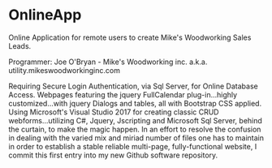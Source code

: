 # OnlineApp
Online Application for remote users to create Mike's Woodworking Sales Leads.

Programmer: Joe O'Bryan - Mike's Woodworking inc. a.k.a. utility.mikeswoodworkinginc.com

Requiring Secure Login Authentication, via Sql Server, for Online Database Access.
Webpages featuring the jquery FullCalendar plug-in...highly customized...with jquery Dialogs and tables, all with Bootstrap CSS applied. Using Microsoft's Visual Studio 2017 for creating classic CRUD webforms...utilizing C#, Jquery, Jscripting and Microsoft Sql Server, behind the curtain, to make the magic happen.
In an effort to resolve the confusion in dealing with the varied mix and miriad number of files one has to maintain in order to establish a stable reliable multi-page, fully-functional website, I commit this first entry into my new Github software repository.

